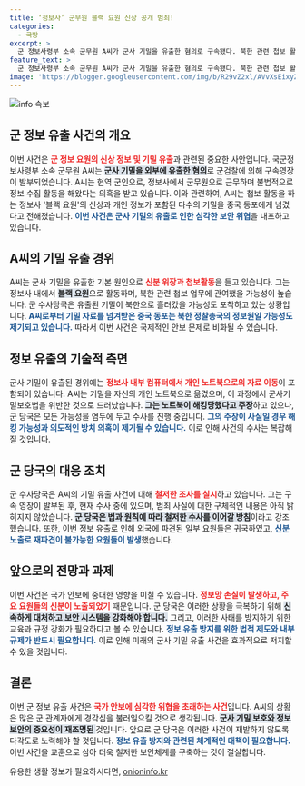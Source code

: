 ```yaml
---
title: ‘정보사’ 군무원 블랙 요원 신상 공개 범죄!
categories:
  - 국방
excerpt: >
  군 정보사령부 소속 군무원 A씨가 군사 기밀을 유출한 혐의로 구속됐다. 북한 관련 첩보 활동을 수행하는 블랙 요원의 신상 정보가 포함된 자료가 중국 동포에게 넘어간 정황이 포착됐다. 이번 사건으로 정보망에 심각한 손실이 우려된다.
feature_text: >
  군 정보사령부 소속 군무원 A씨가 군사 기밀을 유출한 혐의로 구속됐다. 북한 관련 첩보 활동을 수행하는 블랙 요원의 신상 정보가 포함된 자료가 중국 동포에게 넘어간 정황이 포착됐다. 이번 사건으로 정보망에 심각한 손실이 우려된다.
image: 'https://blogger.googleusercontent.com/img/b/R29vZ2xl/AVvXsEixyZcFfHzMRdzZMjFBmAUKJYCLCGyLL1o632UiGVXcaFdKo_bkvkuCioo0uUKlGfBVcT3P84aROyZIXSBEx3Aw5nCQ3pTgDom1WDC4m8eifvWiAmWEEVb4x6G_l8C0QH225ldMjyaFvpxGEBGNO37VmDTDMHGhJPq73UglMfDca1-0aw/s1600/blogspot.png'
---
```


<p><img src="https://blogger.googleusercontent.com/img/b/R29vZ2xl/AVvXsEixyZcFfHzMRdzZMjFBmAUKJYCLCGyLL1o632UiGVXcaFdKo_bkvkuCioo0uUKlGfBVcT3P84aROyZIXSBEx3Aw5nCQ3pTgDom1WDC4m8eifvWiAmWEEVb4x6G_l8C0QH225ldMjyaFvpxGEBGNO37VmDTDMHGhJPq73UglMfDca1-0aw/s1600/blogspot.png" alt="info 속보" /></p>

<h2 data-ke-size="size26">군 정보 유출 사건의 개요</h2>  

<p data-ke-size="size16">이번 사건은 <b><span style="color: #ee2323;">군 정보 요원의 신상 정보 및 기밀 유출</span></b>과 관련된 중요한 사안입니다. 국군정보사령부 소속 군무원 A씨는 <b><span style="background-color: #21538527;">군사 기밀을 외부에 유출한 혐의</span></b>로 군검찰에 의해 구속영장이 발부되었습니다. A씨는 현역 군인으로, 정보사에서 군무원으로 근무하며 불법적으로 정보 수집 활동을 해왔다는 의혹을 받고 있습니다. 이와 관련하여, A씨는 첩보 활동을 하는 정보사 '블랙 요원'의 신상과 개인 정보가 포함된 다수의 기밀을 중국 동포에게 넘겼다고 전해졌습니다. <b><span style="color: #1a5490;">이번 사건은 군사 기밀의 유출로 인한 심각한 보안 위협</span></b>을 내포하고 있습니다.</p>  

<p data-ke-size="size16"></p>  

<h2 data-ke-size="size26">A씨의 기밀 유출 경위</h2>  

<p data-ke-size="size16">A씨는 군사 기밀을 유출한 기본 원인으로 <b><span style="color: #ee2323;">신분 위장과 첩보활동</span></b>을 들고 있습니다. 그는 정보사 내에서 <b><span style="background-color: #21538527;">블랙 요원</span></b>으로 활동하며, 북한 관련 첩보 업무에 관여했을 가능성이 높습니다. 군 수사당국은 유출된 기밀이 북한으로 흘러갔을 가능성도 포착하고 있는 상황입니다. <b><span style="color: #1a5490;">A씨로부터 기밀 자료를 넘겨받은 중국 동포는 북한 정찰총국의 정보원일 가능성도 제기되고 있습니다.</span></b> 따라서 이번 사건은 국제적인 안보 문제로 비화될 수 있습니다.</p>  

<p data-ke-size="size16"></p>   

<h2 data-ke-size="size26">정보 유출의 기술적 측면</h2>  

<p data-ke-size="size16">군사 기밀이 유출된 경위에는 <b><span style="color: #ee2323;">정보사 내부 컴퓨터에서 개인 노트북으로의 자료 이동</span></b>이 포함되어 있습니다. A씨는 기밀을 자신의 개인 노트북으로 옮겼으며, 이 과정에서 군사기밀보호법을 위반한 것으로 드러났습니다. <b><span style="background-color: #21538527;">그는 노트북이 해킹당했다고 주장</span></b>하고 있으나, 군 당국은 모든 가능성을 염두에 두고 수사를 진행 중입니다. <b><span style="color: #1a5490;">그의 주장이 사실일 경우 해킹 가능성과 의도적인 방치 의혹이 제기될 수 있습니다.</span></b> 이로 인해 사건의 수사는 복잡해질 것입니다.</p>  

<p data-ke-size="size16"></p>  

<h2 data-ke-size="size26">군 당국의 대응 조치</h2>  

<p data-ke-size="size16">군 수사당국은 A씨의 기밀 유출 사건에 대해 <b><span style="color: #ee2323;">철저한 조사를 실시</span></b>하고 있습니다. 그는 구속 영장이 발부된 후, 현재 수사 중에 있으며, 범죄 사실에 대한 구체적인 내용은 아직 밝혀지지 않았습니다. <b><span style="background-color: #21538527;">군 당국은 법과 원칙에 따라 철저한 수사를 이어갈 방침</span></b>이라고 강조했습니다. 또한, 이번 정보 유출로 인해 외국에 파견된 일부 요원들은 귀국하였고, <b><span style="color: #1a5490;">신분 노출로 재파견이 불가능한 요원들이 발생</span></b>했습니다.</p>  

<p data-ke-size="size16"></p>  

<h2 data-ke-size="size26">앞으로의 전망과 과제</h2>  

<p data-ke-size="size16">이번 사건은 국가 안보에 중대한 영향을 미칠 수 있습니다. <b><span style="color: #ee2323;">정보망 손실이 발생하고, 주요 요원들의 신분이 노출되었기</span></b> 때문입니다. 군 당국은 이러한 상황을 극복하기 위해 <b><span style="background-color: #21538527;">신속하게 대처하고 보안 시스템을 강화해야 합니다.</span></b> 그리고, 이러한 사태를 방지하기 위한 교육과 규정 강화가 필요하다고 볼 수 있습니다. <b><span style="color: #1a5490;">정보 유출 방지를 위한 법적 제도와 내부 규제가 반드시 필요합니다.</span></b> 이로 인해 미래의 군사 기밀 유출 사건을 효과적으로 저지할 수 있을 것입니다.</p>  

<p data-ke-size="size16"></p>  

<h2 data-ke-size="size26">결론</h2>  

<p data-ke-size="size16">이번 군 정보 유출 사건은 <b><span style="color: #ee2323;">국가 안보에 심각한 위협을 초래하는 사건</span></b>입니다. A씨의 상황은 많은 군 관계자에게 경각심을 불러일으킬 것으로 생각됩니다. <b><span style="background-color: #21538527;">군사 기밀 보호와 정보 보안의 중요성이 재조명된 </span></b>것입니다. 앞으로 군 당국은 이러한 사건이 재발하지 않도록 다각도로 노력해야 할 것입니다. <b><span style="color: #1a5490;">정보 유출 방지와 관련된 체계적인 대책이 필요합니다.</span></b> 이번 사건을 교훈으로 삼아 더욱 철저한 보안체계를 구축하는 것이 절실합니다.</p>  

<p data-ke-size="size16"></p>  
유용한 생활 정보가 필요하시다면, <a href="https://onioninfo.kr" rel="dofollow">onioninfo.kr</a>


